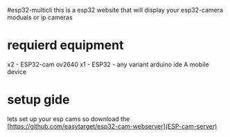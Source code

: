 #esp32-multicli
this is a esp32 website that will display your esp32-camera moduals or ip cameras

# requierd equipment   
x2 - ESP32-cam ov2640 
x1 - ESP32 - any variant
arduino ide
A mobile device

# setup gide
lets set up your esp cams
so download the [https://github.com/easytarget/esp32-cam-webserver](ESP-cam-server)
